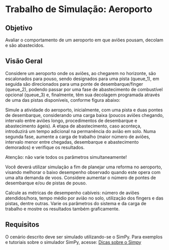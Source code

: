 # Trabalho de Simulação: Aeroporto

## Objetivo

Avaliar o comportamento de um aeroporto em que aviões pousam, decolam e são abastecidos.

## Visão Geral

Considere um aeroporto onde os aviões, ao chegarem no horizonte, são escalonados para pouso, sendo designados para uma pista (queue_1), em seguida são direcionados para uma ponte de desembarque/finger (queue_2), podendo passar por uma fase de abastecimento de combustível opcional (queue_3) e, finalmente, têm sua decolagem programada através de uma das pistas disponíveis, conforme figura abaixo:

Simule a atividade do aeroporto, inicialmente, com uma pista e duas pontes de desembarque, considerando uma carga baixa (poucos aviões chegando, intervalo entre aviões longo, procedimentos de desembarque e abastecimento ágeis). A etapa de
abastecimento, caso aconteça, introduzirá um tempo adicional na permanência do avião em solo. Numa segunda fase, aumente a carga de trabalho (maior número de aviões, intervalo menor entre chegadas, desembarque e abastecimento demorados) e  verifique os resultados. 

Atenção: não varie todos os parâmetros simultaneamente!

Você deverá utilizar simulação a fim de planejar uma reforma no aeroporto, visando melhorar o baixo desempenho observado quando este opera com uma alta demanda de voos. Considere aumentar o número de pontes de desembarque e/ou de pistas de pouso.

Calcule as métricas de desempenho cabíveis: número de aviões atendidos/hora, tempo médio por avião no solo, utilização dos fingers e das pistas, dentre outras. Varie os parâmetros do sistema e da carga de trabalho e mostre os resultados também
graficamente.

## Requisitos

O cenário descrito deve ser simulado utilizando-se o SimPy.
Para exemplos e tutoriais sobre o simulador SimPy, acesse: [Dicas sobre o Simpy](http://www.deinf.ufma.br/~mario/grad/avaldes/avaldes.html.)
